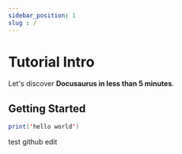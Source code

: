 ```yaml
---
sidebar_position: 1
slug : /
---
```

# Tutorial Intro

Let's discover **Docusaurus in less than 5 minutes**.

## Getting Started

```java
print('hello world')
```

test github edit
